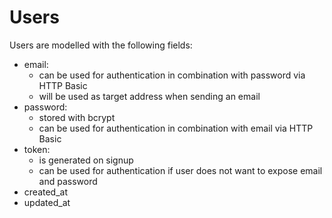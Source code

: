 # Users

Users are modelled with the following fields:

- email: 
    - can be used for authentication in combination with password via HTTP Basic
    - will be used as target address when sending an email
- password:
    - stored with bcrypt
    - can be used for authentication in combination with email via HTTP Basic
- token:
    - is generated on signup
    - can be used for authentication if user does not want to expose email and password
- created_at
- updated_at

